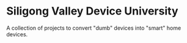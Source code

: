# Siligong Valley Device University

A collection of projects to convert "dumb" devices into "smart" home devices.
